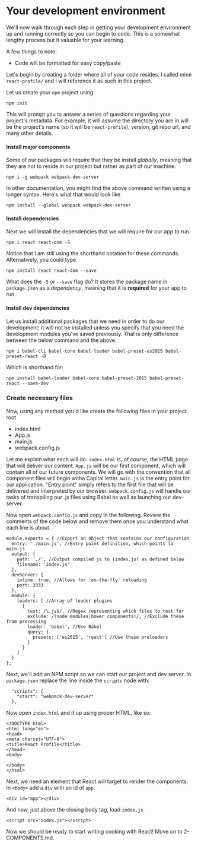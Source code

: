 # Your development environment

We'll now walk through each step in getting your development environment up and running correctly so you can begin to code. This is a somewhat lengthy process but it valuable for your learning. 

A few things to note:
- Code will be formatted for easy copy/paste

Let's begin by creating a folder where all of your code resides. I called mine `react-profile/` and I will reference it as such in this project. 

Let us create your `npm` project using:

    npm init
    
This will prompt you to answer a series of questions regarding your project's metadata. For example, it will assume the directory you are in will be the project's name (so it will be `react-profile`), version, git repo url, and many other details. 

#### Install major components

Some of our packages will require that they be install _globally_, meaning that they are not to reside in our project but rather as part of our machine. 

    npm i -g webpack webpack-dev-server

In other documentation, you might find the above command written using a longer syntax. Here's what that would look like

    npm install --global webpack webpack-dev-server

#### Install dependencies

Next we will install the dependencies that we will require for our app to run. 

    npm i react react-dom -S

Notice that I am still using the shorthand notation for these commands. Alternatively, you could type

    npm install react react-dom --save

What does the `-S` or `--save` flag do? It stores the package name in `package.json` as a _dependency_, meaning that it is **required** for your app to run. 

#### Install dev dependencies

Let us install additional packages that we need in order to do our development; it will not be installed unless you specify that you need the development modules you've saved previously. That is only difference between the below command and the above. 

    npm i babel-cli babel-core babel-loader babel-preset-es2015 babel-preset-react -D
    
Which is shorthand for:

    npm install babel-loader babel-core babel-preset-2015 babel-preset-react --save-dev
    
### Create necessary files

Now, using any method you'd like create the following files in your project root

- index.html
- App.js
- main.js
- webpack.config.js 

Let me explain what each will do.
`index.html` is, of course, the HTML page that will deliver our content.
`App.js` will be our first component, which will contain all of our future components. We will go with the convention that all component files will begin witha Capital letter.
`main.js` is the entry point for our application. "Entry point" simply refers to the first file that will be delivered and interpreted by our browser.
`webpack.config.js` will handle our tasks of transpiling our .js files using Babel as well as launching our dev-server. 

Now open `webpack.config.js` and copy in the following. Review the comments of the code below and remove them once you understand what each line is about. 

    module.exports = { //Export an object that contains our configuration
      entry: './main.js', //Entry point definition, which points to main.js
      output: {
        path: './', //Output compiled js to (index.js) as defined below
        filename: 'index.js'
      },
      devServer: {
        inline: true, //Allows for 'on-the-fly' reloading
        port: 3333
      },
      module: {
        loaders: [ //Array of loader plugins 
          {
            test: /\.js$/, //Regex representing which files to test for
            exclude: /(node_modules|bower_components)/, //Exclude these from processing 
            loader: 'babel', //Use Babel
            query: {
              presets: ['es2015', 'react'] //Use these preloaders
            }
          }
        ]
      }
    };
    
Next, we'll add an NPM script so we can start our project and dev server. In `package.json` replace the line inside the `scripts` node with:

      "scripts": {
        "start": "webpack-dev-server"
      },
      
Now open `index.html` and it up using proper HTML, like so:
  
    <!DOCTYPE html>
    <html lang="en">
    <head>
    <meta charset="UTF-8">
    <title>React Profile</title>
    </head>
    <body>
    
    </body>
    </html>
    
Next, we need an element that React will target to render the components. In `<body>` add a `div` with an id of `app`.

    <div id="app"></div>
    
And now, just above the closing body tag, load `index.js`. 

    <script src="index.js"></script>
    
Now we should be ready to start writing cooking with React! Move on to 2-COMPONENTS.md. 